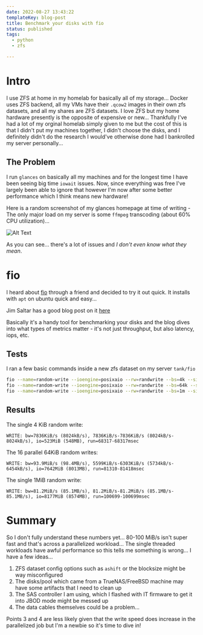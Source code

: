 ```yaml
---
date: 2022-08-27 13:43:22
templateKey: blog-post
title: Benchmark your disks with fio
status: published
tags:
  - python
  - zfs

---
```


# Intro

I use ZFS at home in my homelab for basically all of my storage... Docker uses
ZFS backend, all my VMs have their `.qcow2` images in their own zfs datasets,
and all my shares are ZFS datasets. I love ZFS but my home hardware presently
is the opposite of expensive or new... Thankfully I've had a lot of my orginal
homelab simply given to me but the cost of this is that I didn't put my
machines together, I didn't choose the disks, and I definitely didn't do the
research I would've otherwise done had I bankrolled my server personally... 

## The Problem

I run `glances` on basically all my machines and for the longest time I have
been seeing big time `iowait` issues. Now, since everything was free I've
largely been able to ignore that however I'm now after some better performance
which I think means new hardware!

Here is a random screenshot of my glances homepage at time of writing - The
only major load on my server is some `ffmpeg` transcoding (about 60% CPU
utilization)...

![Alt Text](/images/glances-iowait.png)

As you can see... there's a lot of issues and _I don't even know what they mean_.

# fio

I heard about [fio](https://fio.readthedocs.io/en/latest/) through a friend and
decided to try it out quick. It installs with `apt` on ubuntu quick and easy...

Jim Saltar has a good blog post on it [here](https://arstechnica.com/gadgets/2020/02/how-fast-are-your-disks-find-out-the-open-source-way-with-fio/)

Basically it's a handy tool for benchmarking your disks and the blog dives into
what types of metrics matter - it's not just throughput, but also latency,
iops, etc.

## Tests

I ran a few basic commands inside a new zfs dataset on my server `tank/fio`

```bash
fio --name=random-write --ioengine=posixaio --rw=randwrite --bs=4k --size=4g --numjobs=1 --runtime=60 --time_based --end_fsync=1 > single-4KiB-random-write.txt
fio --name=random-write --ioengine=posixaio --rw=randwrite --bs=64k --size=256m --numjobs=16 --iodepth=16 --runtime=60 --time_based --end_fsync=1 > 16-parallel-64KiB-random-write.txt
fio --name=random-write --ioengine=posixaio --rw=randwrite --bs=1m --size=16g --numjobs=1 --iodepth=1 --runtime=60 --time_based --end_fsync=1 > single-1MiB-random-write.txt
```

## Results

The single 4 KiB random write:

`WRITE: bw=7836KiB/s (8024kB/s), 7836KiB/s-7836KiB/s (8024kB/s-8024kB/s), io=523MiB (548MB), run=68317-68317msec`

The 16 parallel 64KiB random writes:

`WRITE: bw=93.9MiB/s (98.4MB/s), 5599KiB/s-6303KiB/s (5734kB/s-6454kB/s), io=7642MiB (8013MB), run=81310-81418msec`

The single 1MiB random write:

`WRITE: bw=81.2MiB/s (85.1MB/s), 81.2MiB/s-81.2MiB/s (85.1MB/s-85.1MB/s), io=8177MiB (8574MB), run=100699-100699msec`

# Summary

So I don't fully understand these numbers yet... 80-100 MiB/s isn't super fast
and that's across a parallelized workload... The single threaded workloads have
awful performance so this tells me something is wrong... I have a few ideas...

1. ZFS dataset config options such as `ashift` or the blocksize might be way misconfigured
2. The disks/pool which came from a TrueNAS/FreeBSD machine may have some artifacts that I need to clean up
3. The SAS controller I am using, which I flashed with IT firmware to get it into JBOD mode might be messed up
4. The data cables themselves could be a problem...

Points 3 and 4 are less likely given that the write speed does increase in the parallelized job but I'm a newbie so it's time to dive in!
